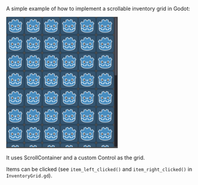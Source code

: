 A simple example of how to implement a scrollable inventory grid in Godot:

<img src="https://github.com/mitchcurtis/godot-basic-inventory-grid/blob/master/screenshot.png" width="300">

It uses ScrollContainer and a custom Control as the grid.

Items can be clicked (see `item_left_clicked()` and `item_right_clicked()` in `InventoryGrid.gd`).
